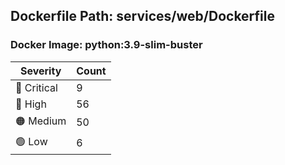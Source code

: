 ## Dockerfile Path: services/web/Dockerfile

### Docker Image: python:3.9-slim-buster
| Severity | Count |
|----------|-------|
| 🛑 Critical | 9 |
| 🔴 High | 56 |
| 🟠 Medium | 50 |
| 🟢 Low | 6 |